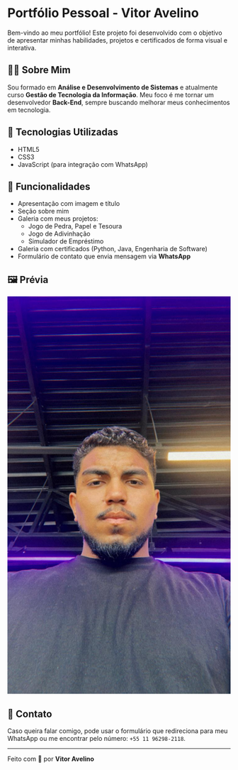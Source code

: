 # Portfólio Pessoal - Vitor Avelino

Bem-vindo ao meu portfólio! Este projeto foi desenvolvido com o objetivo de apresentar minhas habilidades, projetos e certificados de forma visual e interativa.

## 👨‍💻 Sobre Mim

Sou formado em **Análise e Desenvolvimento de Sistemas** e atualmente curso **Gestão de Tecnologia da Informação**. Meu foco é me tornar um desenvolvedor **Back-End**, sempre buscando melhorar meus conhecimentos em tecnologia.

## 🚀 Tecnologias Utilizadas

- HTML5  
- CSS3  
- JavaScript (para integração com WhatsApp)  

## 📂 Funcionalidades

- Apresentação com imagem e título
- Seção sobre mim
- Galeria com meus projetos:
  - Jogo de Pedra, Papel e Tesoura
  - Jogo de Adivinhação
  - Simulador de Empréstimo
- Galeria com certificados (Python, Java, Engenharia de Software)
- Formulário de contato que envia mensagem via **WhatsApp**

## 🖼️ Prévia

![Imagem do Portfólio](./img/vitor%20Avelino.jpeg)

## 📱 Contato

Caso queira falar comigo, pode usar o formulário que redireciona para meu WhatsApp ou me encontrar pelo número: `+55 11 96298-2118`.

---

Feito com 💙 por **Vitor Avelino**
